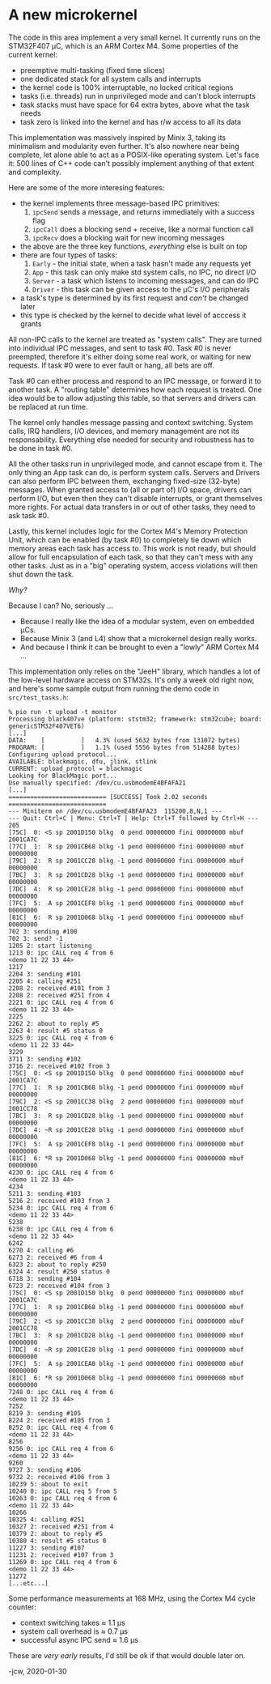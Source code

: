 # A new microkernel

The code in this area implement a very small kernel. It currently runs on the
STM32F407 µC, which is an ARM Cortex M4. Some properties of the current kernel:

* preemptive multi-tasking (fixed time slices)
* one dedicated stack for all system calls and interrupts
* the kernel code is 100% interruptable, no locked critical regions
* tasks (i.e. threads) run in unprivileged mode and can't block interrupts
* task stacks must have space for 64 extra bytes, above what the task needs
* task zero is linked into the kernel and has r/w access to all its data

This implementation was massively inspired by Minix 3, taking its minimalism
and modularity even further. It's also nowhere near being complete, let alone
able to act as a POSIX-like operating system. Let's face it: 500 lines of C++
code can't possibly implement anything of that extent and complexity.

Here are some of the more interesing features:

* the kernel implements three message-based IPC primitives:
    1. `ipcSend` sends a message, and returns immediately with a success flag
    2. `ipcCall` does a blocking send + receive, like a normal function call
    3. `ipcRecv` does a blocking wait for new incoming messages
* the above are the three key functions, _everything_ else is built on top
* there are four types of tasks:
    1. `Early` - the initial state, when a task hasn't made any requests yet
    2. `App` - this task can only make std system calls, no IPC, no direct I/O
    3. `Server` - a task which listens to incoming messages, and can do IPC
    4. `Driver` - this task can be given access to the µC's I/O peripherals
* a task's type is determined by its first request and _can't_ be changed later
* this type is checked by the kernel to decide what level of acccess it grants

All non-IPC calls to the kernel are treated as "system calls". They are turned
into individual IPC messages, and sent to task #0. Task #0 is never preempted,
therefore it's either doing some real work, or waiting for new requests. If
task #0 were to ever fault or hang, all bets are off.

Task #0 can either process and respond to an IPC message, or forward it to
another task.  A "routing table" determines how each request is treated. One
idea would be to allow adjusting this table, so that servers and drivers can be
replaced at run time.

The kernel only handles message passing and context switching. System calls,
IRQ handlers, I/O devices, and memory management are not its responsability.
Everything else needed for security and robustness has to be done in task #0.

All the other tasks run in unprivileged mode, and cannot escape from it. The
only thing an App task can do, is perform system calls. Servers and Drivers
can also perform IPC between them, exchanging fixed-size (32-byte) messages.
When granted access to (all or part of) I/O space, drivers can perform I/O,
but even then they can't disable interrupts, or grant themselves more rights.
For actual data transfers in or out of other tasks, they need to ask task #0.

Lastly, this kernel includes logic for the Cortex M4's Memory Protection Unit,
which can be enabled (by task #0) to completely tie down which memory areas
each task has access to. This work is not ready, but should allow for full
encapsulation of each task, so that they can't mess with any other tasks. Just
as in a "big" operating system, access violations will then shut down the task.

_Why?_

Because I can? No, seriously ...

* Because I really like the idea of a modular system, even on embedded µCs.
* Because Minix 3 (and L4) show that a microkernel design really works.
* And because I think it can be brought to even a "lowly" ARM Cortex M4 ...

This implementation only relies on the "JeeH" library, which handles a lot of
the low-level hardware access on STM32s. It's only a week old right now, and
here's some sample output from running the demo code in `src/test_tasks.h`:

``` text
% pio run -t upload -t monitor
Processing black407ve (platform: ststm32; framework: stm32cube; board: genericSTM32F407VET6)
[...]
DATA:    [          ]   4.3% (used 5632 bytes from 131072 bytes)
PROGRAM: [          ]   1.1% (used 5556 bytes from 514288 bytes)
Configuring upload protocol...
AVAILABLE: blackmagic, dfu, jlink, stlink
CURRENT: upload_protocol = blackmagic
Looking for BlackMagic port...
Use manually specified: /dev/cu.usbmodemE4BFAFA21
[...]
=========================== [SUCCESS] Took 2.02 seconds ===========================
--- Miniterm on /dev/cu.usbmodemE4BFAFA23  115200,8,N,1 ---
--- Quit: Ctrl+C | Menu: Ctrl+T | Help: Ctrl+T followed by Ctrl+H ---
205
[75C]  0: <S sp 2001D150 blkg  0 pend 00000000 fini 00000000 mbuf 2001CA7C
[77C]  1:  R sp 2001CB68 blkg -1 pend 00000000 fini 00000000 mbuf 00000000
[79C]  2:  R sp 2001CC28 blkg -1 pend 00000000 fini 00000000 mbuf 00000000
[7BC]  3:  R sp 2001CD28 blkg -1 pend 00000000 fini 00000000 mbuf 00000000
[7DC]  4:  R sp 2001CE28 blkg -1 pend 00000000 fini 00000000 mbuf 00000000
[7FC]  5:  A sp 2001CEF8 blkg -1 pend 00000000 fini 00000000 mbuf 00000000
[81C]  6:  R sp 2001D068 blkg -1 pend 00000000 fini 00000000 mbuf 00000000
702 3: sending #100
702 3: send? -1
1205 2: start listening
1213 0: ipc CALL req 4 from 6
<demo 11 22 33 44>
1217
2204 3: sending #101
2205 4: calling #251
2208 2: received #101 from 3
2208 2: received #251 from 4
2221 0: ipc CALL req 4 from 6
<demo 11 22 33 44>
2225
2262 2: about to reply #5
2263 4: result #5 status 0
3225 0: ipc CALL req 4 from 6
<demo 11 22 33 44>
3229
3711 3: sending #102
3716 2: received #102 from 3
[75C]  0: <S sp 2001D150 blkg  0 pend 00000000 fini 00000000 mbuf 2001CA7C
[77C]  1:  R sp 2001CB68 blkg -1 pend 00000000 fini 00000000 mbuf 00000000
[79C]  2: <S sp 2001CC38 blkg  2 pend 00000000 fini 00000000 mbuf 2001CC78
[7BC]  3:  R sp 2001CD28 blkg -1 pend 00000000 fini 00000000 mbuf 00000000
[7DC]  4: ~R sp 2001CE28 blkg -1 pend 00000000 fini 00000000 mbuf 00000000
[7FC]  5:  A sp 2001CEF8 blkg -1 pend 00000000 fini 00000000 mbuf 00000000
[81C]  6: *R sp 2001D068 blkg -1 pend 00000000 fini 00000000 mbuf 00000000
4230 0: ipc CALL req 4 from 6
<demo 11 22 33 44>
4234
5211 3: sending #103
5216 2: received #103 from 3
5234 0: ipc CALL req 4 from 6
<demo 11 22 33 44>
5238
6238 0: ipc CALL req 4 from 6
<demo 11 22 33 44>
6242
6270 4: calling #6
6273 2: received #6 from 4
6323 2: about to reply #250
6324 4: result #250 status 0
6718 3: sending #104
6723 2: received #104 from 3
[75C]  0: <S sp 2001D150 blkg  0 pend 00000000 fini 00000000 mbuf 2001CA7C
[77C]  1:  R sp 2001CB68 blkg -1 pend 00000000 fini 00000000 mbuf 00000000
[79C]  2: <S sp 2001CC38 blkg  2 pend 00000000 fini 00000000 mbuf 2001CC78
[7BC]  3:  R sp 2001CD28 blkg -1 pend 00000000 fini 00000000 mbuf 00000000
[7DC]  4: ~R sp 2001CE28 blkg -1 pend 00000000 fini 00000000 mbuf 00000000
[7FC]  5:  A sp 2001CEA8 blkg -1 pend 00000000 fini 00000000 mbuf 00000000
[81C]  6: *R sp 2001D068 blkg -1 pend 00000000 fini 00000000 mbuf 00000000
7248 0: ipc CALL req 4 from 6
<demo 11 22 33 44>
7252
8219 3: sending #105
8224 2: received #105 from 3
8252 0: ipc CALL req 4 from 6
<demo 11 22 33 44>
8256
9256 0: ipc CALL req 4 from 6
<demo 11 22 33 44>
9260
9727 3: sending #106
9732 2: received #106 from 3
10239 5: about to exit
10240 0: ipc CALL req 5 from 5
10263 0: ipc CALL req 4 from 6
<demo 11 22 33 44>
10266
10325 4: calling #251
10327 2: received #251 from 4
10379 2: about to reply #5
10380 4: result #5 status 0
11227 3: sending #107
11231 2: received #107 from 3
11269 0: ipc CALL req 4 from 6
<demo 11 22 33 44>
11272
[...etc...]
```

Some performance measurements at 168 MHz, using the Cortex M4 cycle counter:

* context switching takes ≈ 1.1 µs
* system call overhead is ≈ 0.7 µs
* successful async IPC send ≈ 1.6 µs

These are _very early_ results, I'd still be ok if that would double later on.

-jcw, 2020-01-30
